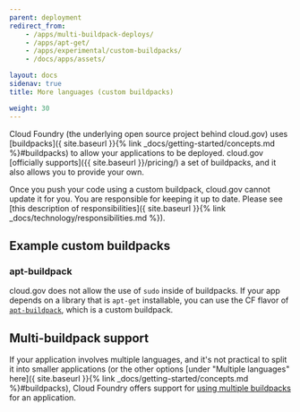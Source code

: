 ```yaml
---
parent: deployment
redirect_from:
    - /apps/multi-buildpack-deploys/
    - /apps/apt-get/
    - /apps/experimental/custom-buildpacks/
    - /docs/apps/assets/

layout: docs
sidenav: true
title: More languages (custom buildpacks)

weight: 30
---
```


Cloud Foundry (the underlying open source project behind cloud.gov) uses [buildpacks]({ site.baseurl }}{% link _docs/getting-started/concepts.md %}#buildpacks) to allow your applications to be deployed. cloud.gov [officially supports]({{ site.baseurl }}/pricing/) a set of buildpacks, and it also allows you to provide your own.

Once you push your code using a custom buildpack, cloud.gov cannot update it for you. You are responsible for keeping it up to date. Please see [this description of responsibilities]({ site.baseurl }}{% link _docs/technology/responsibilities.md %}).

## Example custom buildpacks

### apt-buildpack

cloud.gov does not allow the use of `sudo` inside of buildpacks. If your app depends on a library that is `apt-get` installable, you can use the CF flavor of [`apt-buildpack`](https://github.com/cloudfoundry/apt-buildpack), which is a custom buildpack.

## Multi-buildpack support

If your application involves multiple languages, and it's not practical to split it into smaller applications (or the other options [under "Multiple languages" here]({ site.baseurl }}{% link _docs/getting-started/concepts.md %}#buildpacks), Cloud Foundry offers support for [using multiple buildpacks](https://docs.cloudfoundry.org/buildpacks/use-multiple-buildpacks.html) for an application.
